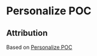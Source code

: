 # Personalize POC

## Attribution

Based on [Personalize POC](https://github.com/chrisking/PersonalizePOC)
